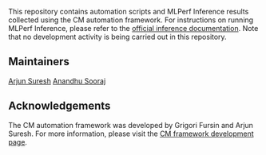 This repository contains automation scripts and MLPerf Inference results collected using the CM automation framework. For instructions on running MLPerf Inference, please refer to the [official inference documentation](https://docs.mlcommons.org/inference). Note that no development activity is being carried out in this repository.

## Maintainers
[Arjun Suresh](https://github.com/arjunsuresh)
[Anandhu Sooraj](https://github.com/anandhu-eng)

## Acknowledgements
The CM automation framework was developed by Grigori Fursin and Arjun Suresh. For more information, please visit the [CM framework development page](https://github.com/mlcommons/cm4mlops/).
